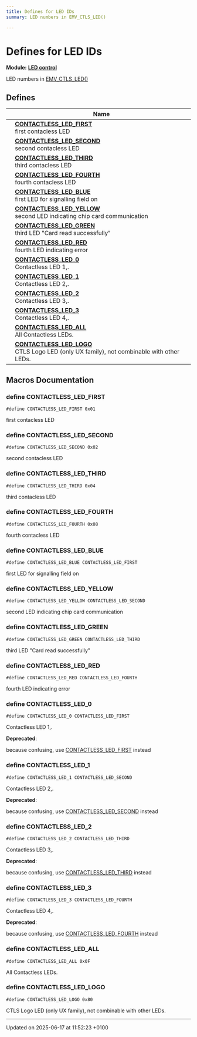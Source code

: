 ```yaml
---
title: Defines for LED IDs
summary: LED numbers in EMV_CTLS_LED()

---
```


# Defines for LED IDs

**Module:** **[LED control](group___a_d_k___l_e_d.md)**

LED numbers in [EMV_CTLS_LED()](group___a_d_k___l_e_d.md#function-emv-ctls-led)

## Defines

|                | Name           |
| -------------- | -------------- |
|  | **[CONTACTLESS_LED_FIRST](group___a_d_k___l_e_d___d_e_f_i_n_e_s___i_d_s.md#define-contactless-led-first)** <br>first contacless LED  |
|  | **[CONTACTLESS_LED_SECOND](group___a_d_k___l_e_d___d_e_f_i_n_e_s___i_d_s.md#define-contactless-led-second)** <br>second contacless LED  |
|  | **[CONTACTLESS_LED_THIRD](group___a_d_k___l_e_d___d_e_f_i_n_e_s___i_d_s.md#define-contactless-led-third)** <br>third contacless LED  |
|  | **[CONTACTLESS_LED_FOURTH](group___a_d_k___l_e_d___d_e_f_i_n_e_s___i_d_s.md#define-contactless-led-fourth)** <br>fourth contacless LED  |
|  | **[CONTACTLESS_LED_BLUE](group___a_d_k___l_e_d___d_e_f_i_n_e_s___i_d_s.md#define-contactless-led-blue)** <br>first LED for signalling field on  |
|  | **[CONTACTLESS_LED_YELLOW](group___a_d_k___l_e_d___d_e_f_i_n_e_s___i_d_s.md#define-contactless-led-yellow)** <br>second LED indicating chip card communication  |
|  | **[CONTACTLESS_LED_GREEN](group___a_d_k___l_e_d___d_e_f_i_n_e_s___i_d_s.md#define-contactless-led-green)** <br>third LED "Card read successfully"  |
|  | **[CONTACTLESS_LED_RED](group___a_d_k___l_e_d___d_e_f_i_n_e_s___i_d_s.md#define-contactless-led-red)** <br>fourth LED indicating error  |
|  | **[CONTACTLESS_LED_0](group___a_d_k___l_e_d___d_e_f_i_n_e_s___i_d_s.md#define-contactless-led-0)** <br>Contactless LED 1,.  |
|  | **[CONTACTLESS_LED_1](group___a_d_k___l_e_d___d_e_f_i_n_e_s___i_d_s.md#define-contactless-led-1)** <br>Contactless LED 2,.  |
|  | **[CONTACTLESS_LED_2](group___a_d_k___l_e_d___d_e_f_i_n_e_s___i_d_s.md#define-contactless-led-2)** <br>Contactless LED 3,.  |
|  | **[CONTACTLESS_LED_3](group___a_d_k___l_e_d___d_e_f_i_n_e_s___i_d_s.md#define-contactless-led-3)** <br>Contactless LED 4,.  |
|  | **[CONTACTLESS_LED_ALL](group___a_d_k___l_e_d___d_e_f_i_n_e_s___i_d_s.md#define-contactless-led-all)** <br>All Contactless LEDs.  |
|  | **[CONTACTLESS_LED_LOGO](group___a_d_k___l_e_d___d_e_f_i_n_e_s___i_d_s.md#define-contactless-led-logo)** <br>CTLS Logo LED (only UX family), not combinable with other LEDs.  |




## Macros Documentation

### define CONTACTLESS_LED_FIRST

```
#define CONTACTLESS_LED_FIRST 0x01
```

first contacless LED 

### define CONTACTLESS_LED_SECOND

```
#define CONTACTLESS_LED_SECOND 0x02
```

second contacless LED 

### define CONTACTLESS_LED_THIRD

```
#define CONTACTLESS_LED_THIRD 0x04
```

third contacless LED 

### define CONTACTLESS_LED_FOURTH

```
#define CONTACTLESS_LED_FOURTH 0x08
```

fourth contacless LED 

### define CONTACTLESS_LED_BLUE

```
#define CONTACTLESS_LED_BLUE CONTACTLESS_LED_FIRST
```

first LED for signalling field on 

### define CONTACTLESS_LED_YELLOW

```
#define CONTACTLESS_LED_YELLOW CONTACTLESS_LED_SECOND
```

second LED indicating chip card communication 

### define CONTACTLESS_LED_GREEN

```
#define CONTACTLESS_LED_GREEN CONTACTLESS_LED_THIRD
```

third LED "Card read successfully" 

### define CONTACTLESS_LED_RED

```
#define CONTACTLESS_LED_RED CONTACTLESS_LED_FOURTH
```

fourth LED indicating error 

### define CONTACTLESS_LED_0

```
#define CONTACTLESS_LED_0 CONTACTLESS_LED_FIRST
```

Contactless LED 1,. 

**Deprecated**: 

because confusing, use [CONTACTLESS_LED_FIRST](group___a_d_k___l_e_d___d_e_f_i_n_e_s___i_d_s.md#define-contactless-led-first) instead 

### define CONTACTLESS_LED_1

```
#define CONTACTLESS_LED_1 CONTACTLESS_LED_SECOND
```

Contactless LED 2,. 

**Deprecated**: 

because confusing, use [CONTACTLESS_LED_SECOND](group___a_d_k___l_e_d___d_e_f_i_n_e_s___i_d_s.md#define-contactless-led-second) instead 

### define CONTACTLESS_LED_2

```
#define CONTACTLESS_LED_2 CONTACTLESS_LED_THIRD
```

Contactless LED 3,. 

**Deprecated**: 

because confusing, use [CONTACTLESS_LED_THIRD](group___a_d_k___l_e_d___d_e_f_i_n_e_s___i_d_s.md#define-contactless-led-third) instead 

### define CONTACTLESS_LED_3

```
#define CONTACTLESS_LED_3 CONTACTLESS_LED_FOURTH
```

Contactless LED 4,. 

**Deprecated**: 

because confusing, use [CONTACTLESS_LED_FOURTH](group___a_d_k___l_e_d___d_e_f_i_n_e_s___i_d_s.md#define-contactless-led-fourth) instead 

### define CONTACTLESS_LED_ALL

```
#define CONTACTLESS_LED_ALL 0x0F
```

All Contactless LEDs. 

### define CONTACTLESS_LED_LOGO

```
#define CONTACTLESS_LED_LOGO 0x80
```

CTLS Logo LED (only UX family), not combinable with other LEDs. 



-------------------------------

Updated on 2025-06-17 at 11:52:23 +0100